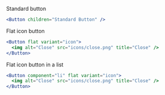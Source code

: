 Standard button

```jsx static
<Button children="Standard Button" />
```

Flat icon button

```jsx static
<Button flat variant="icon">
  <img alt="Close" src="icons/close.png" title="Close" />
</Button>
```

Flat icon button in a list

```jsx static
<Button component="li" flat variant="icon">
  <img alt="Close" src="icons/close.png" title="Close" />
</Button>
```
